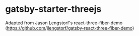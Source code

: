 # gatsby-starter-threejs

Adapted from Jason Lengstorf's react-three-fiber-demo (https://github.com/jlengstorf/gatsby-react-three-fiber-demo)
